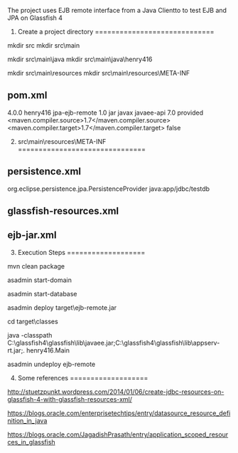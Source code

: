 The project uses EJB remote interface from a Java Clientto to test EJB and JPA on Glassfish 4


1. Create a project directory
=============================

mkdir src
mkdir src\main

mkdir src\main\java
mkdir src\main\java\henry416

mkdir src\main\resources
mkdir src\main\resources\META-INF

pom.xml
-------

<project xmlns="http://maven.apache.org/POM/4.0.0" xmlns:xsi="http://www.w3.org/2001/XMLSchema-instance"
         xsi:schemaLocation="http://maven.apache.org/POM/4.0.0 http://maven.apache.org/xsd/maven-4.0.0.xsd">
    <modelVersion>4.0.0</modelVersion>
    <groupId>henry416</groupId>
    <artifactId>jpa-ejb-remote</artifactId>
    <version>1.0</version>
    <packaging>jar</packaging>
    <dependencies>
        <dependency>
            <groupId>javax</groupId>
            <artifactId>javaee-api</artifactId>
            <version>7.0</version>
            <scope>provided</scope>
        </dependency>
    </dependencies>
    <properties>
        <maven.compiler.source>1.7</maven.compiler.source>
        <maven.compiler.target>1.7</maven.compiler.target>
        <failOnMissingWebXml>false</failOnMissingWebXml>
    </properties>
</project>

2. src\main\resources\META-INF
===============================

persistence.xml
---------------

<?xml version="1.0" encoding="UTF-8"?>
<persistence version="2.1" xmlns="http://xmlns.jcp.org/xml/ns/persistence" xmlns:xsi="http://www.w3.org/2001/XMLSchema-instance" xsi:schemaLocation="http://xmlns.jcp.org/xml/ns/persistence http://xmlns.jcp.org/xml/ns/persistence/persistence_2_1.xsd">
    <persistence-unit name="StudentService" transaction-type="JTA">
        <provider>org.eclipse.persistence.jpa.PersistenceProvider</provider>
        <jta-data-source>java:app/jdbc/testdb</jta-data-source>
        <properties>
            <property name="eclipselink.ddl-generation" value="drop-and-create-tables"/>
        </properties>
    </persistence-unit>
</persistence>


glassfish-resources.xml
-----------------------

<?xml version="1.0" encoding="UTF-8"?>
<!DOCTYPE resources PUBLIC "-//GlassFish.org//DTD GlassFish Application Server 3.1 Resource Definitions//EN" "http://glassfish.org/dtds/glassfish-resources_1_5.dtd">
<resources>
    <jdbc-connection-pool allow-non-component-callers="false" associate-with-thread="false" 
	connection-creation-retry-attempts="0" connection-creation-retry-interval-in-seconds="10" 
	connection-leak-reclaim="false" connection-leak-timeout-in-seconds="0" connection-validation-method="auto-commit" 
	datasource-classname="org.apache.derby.jdbc.ClientDataSource" fail-all-connections="false" idle-timeout-in-seconds="300" 
	is-connection-validation-required="false" is-isolation-level-guaranteed="true" 
	lazy-connection-association="false" lazy-connection-enlistment="false" match-connections="false" 
	max-connection-usage-count="0" max-pool-size="32" max-wait-time-in-millis="60000" 
	name="derby_net_testdb_appPool" non-transactional-connections="false" pool-resize-quantity="2" 
	res-type="javax.sql.DataSource" statement-timeout-in-seconds="-1" steady-pool-size="8" 
	validate-atmost-once-period-in-seconds="0" wrap-jdbc-objects="false">
        <property name="serverName" value="localhost"/>
        <property name="portNumber" value="1527"/>
        <property name="databaseName" value="testdb"/>
        <property name="User" value="app"/>
        <property name="Password" value="app"/>
        <property name="URL" value="jdbc:derby://localhost:1527/testdb;create=true"/>
        <property name="driverClass" value="org.apache.derby.jdbc.ClientDriver"/>
    </jdbc-connection-pool>
    <jdbc-resource enabled="true" jndi-name="java:app/jdbc/testdb" object-type="user" pool-name="derby_net_testdb_appPool"/>
</resources>

ejb-jar.xml
-----------

<?xml version="1.0" encoding="UTF-8"?>

<ejb-jar>
   <enterprise-beans>

   </enterprise-beans>
</ejb-jar>

3. Execution Steps
===================

mvn clean package

asadmin start-domain

asadmin start-database

asadmin deploy target\ejb-remote.jar

cd target\classes

java -classpath C:\glassfish4\glassfish\lib\javaee.jar;C:\glassfish4\glassfish\lib\appserv-rt.jar;. henry416.Main

asadmin undeploy ejb-remote

4. Some references
===================

http://stuetzpunkt.wordpress.com/2014/01/06/create-jdbc-resources-on-glassfish-4-with-glassfish-resources-xml/

https://blogs.oracle.com/enterprisetechtips/entry/datasource_resource_definition_in_java

https://blogs.oracle.com/JagadishPrasath/entry/application_scoped_resources_in_glassfish
